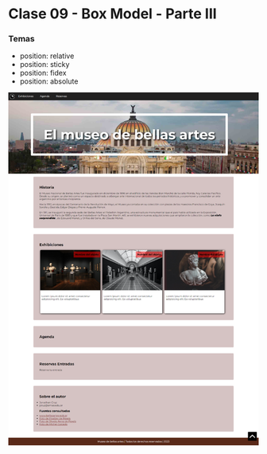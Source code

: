 # Clase 09 - Box Model - Parte III

### Temas
- position: relative
- position: sticky
- position: fidex
- position: absolute

!['Captura'](CAPTURA.png)
